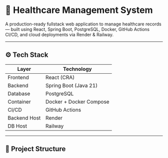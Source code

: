 # 🏥 Healthcare Management System

A production-ready fullstack web application to manage healthcare records — built using React, Spring Boot, PostgreSQL, Docker, GitHub Actions CI/CD, and cloud deployments via Render & Railway.

---

## ⚙️ Tech Stack

| Layer       | Technology                  |
|------------|-----------------------------|
| Frontend    | React (CRA)                 |
| Backend     | Spring Boot (Java 21)       |
| Database    | PostgreSQL                  |
| Container   | Docker + Docker Compose     |
| CI/CD       | GitHub Actions              |
| Backend Host| Render                      |
| DB Host     | Railway                     |

---

## 📁 Project Structure


